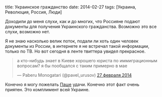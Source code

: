 title: Украинское гражданство
date: 2014-02-27
tags: [Украина, Революция, Россия, Люди]

Доходили до меня слухи, как и до многих, что Россияне подают документы для получения Украинского гражданства. Возможно это все слухи, возможно нет.

Я не знаю насколько велик поток, подали ли хоть один человек документы из России, в интернете я не встречал такой информации, только по ТВ. Но вот сегодня в ленте твиттера увидел прекрасное. 

<div class="tweet">
<blockquote class="twitter-tweet" lang="ru"><p>а кто-нибудь знает в Киеве хорошего юриста по иммиграционным вопросам? я бы пообщался с таким примерно в мае</p>&mdash; Paberu Monogatari (@pavel_urusov) <a href="https://twitter.com/pavel_urusov/statuses/438832285694316544">27 февраля 2014</a></blockquote>
<script async src="//platform.twitter.com/widgets.js" charset="utf-8"></script>
</div>

Конечно я могу пожелать [Паше](http://blog.pavelurusov.com/) удачи. Конечно этот факт очень приятен. Это комплимент всей Украине.